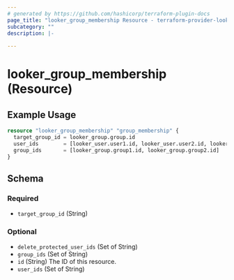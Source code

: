 ```yaml
---
# generated by https://github.com/hashicorp/terraform-plugin-docs
page_title: "looker_group_membership Resource - terraform-provider-looker"
subcategory: ""
description: |-
  
---
```


# looker_group_membership (Resource)



## Example Usage

```terraform
resource "looker_group_membership" "group_membership" {
  target_group_id = looker_group.group.id
  user_ids        = [looker_user.user1.id, looker_user.user2.id, looker_user.user3.id]
  group_ids       = [looker_group.group1.id, looker_group.group2.id]
}
```

<!-- schema generated by tfplugindocs -->
## Schema

### Required

- `target_group_id` (String)

### Optional

- `delete_protected_user_ids` (Set of String)
- `group_ids` (Set of String)
- `id` (String) The ID of this resource.
- `user_ids` (Set of String)


